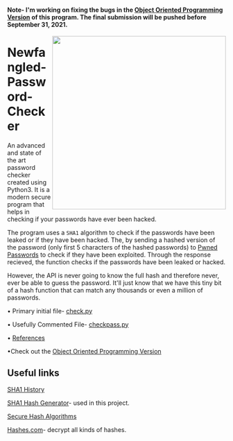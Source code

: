 #### Note- I'm working on fixing the bugs in the [Object Oriented Programming Version](https://github.com/adrinorosario/Newfangled-Password-Checker/blob/main/OOP%20Version/checker.py) of this program. The final submission will be pushed before September 31, 2021.

<img src="https://chromeunboxed.com/wp-content/uploads/2019/10/GooglePasswordManagerCheckup.jpg" width="400" align="right"/>

# Newfangled-Password-Checker
An advanced and state of the art password checker created using Python3. It is a modern secure program that helps in checking if your passwords have ever been hacked. 

The program uses a ```SHA1``` algorithm to check if the passwords have been leaked or if they have been hacked. The, by sending a hashed version of the password (only first 5 characters of the hashed passwords) to [Pwned Passwords](https://haveibeenpwned.com/Passwords) to check if they have been exploited. Through the response recieved, the function checks if the passwords have been leaked or hacked.

However, the API is never going to know the  full hash and therefore never, ever be able to guess the password. It'll just know that we have this tiny bit of a hash function that can match any thousands or even a million of passwords.

• Primary initial file- [check.py](https://github.com/adrinorosario/Newfangled-Password-Checker/blob/main/check.py)

• Usefully Commented File- [checkpass.py](https://github.com/adrinorosario/Newfangled-Password-Checker/blob/main/References/checkpass.py)

• [References](https://github.com/adrinorosario/Newfangled-Password-Checker/tree/main/References)

•Check out the [Object Oriented Programming Version](https://github.com/adrinorosario/Newfangled-Password-Checker/blob/main/OOP%20Version/checker.py)

## Useful links
[SHA1 History](https://en.m.wikipedia.org/wiki/SHA-1)

[SHA1 Hash Generator]( https://passwordsgenerator.net/sha1-hash-generator/)- used in this project.

[Secure Hash Algorithms](https://brilliant.org/wiki/secure-hashing-algorithms/)

[Hashes.com](https://hashes.com/en/decrypt/hash)- decrypt all kinds of hashes.
